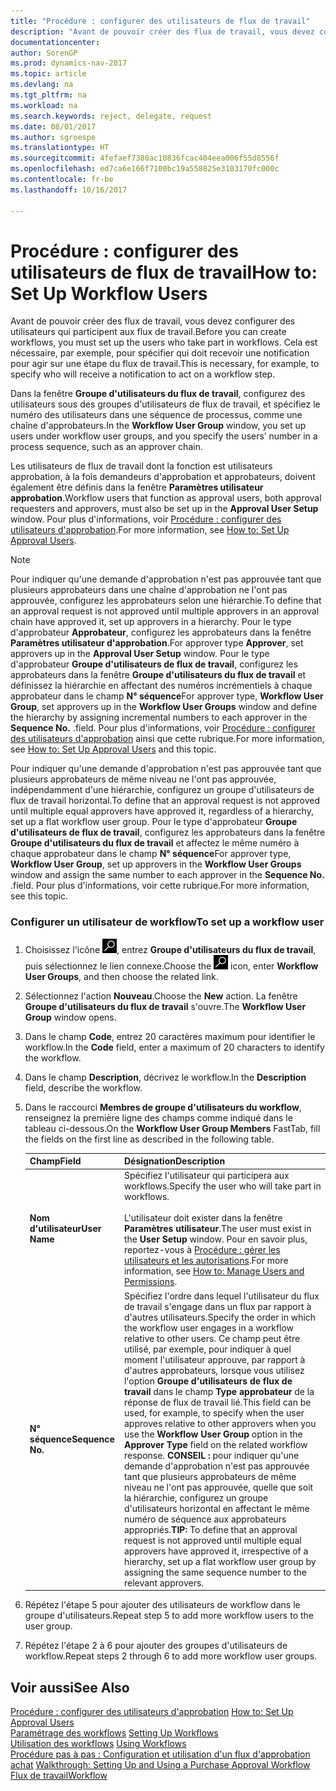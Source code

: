 ```yaml
---
title: "Procédure : configurer des utilisateurs de flux de travail"
description: "Avant de pouvoir créer des flux de travail, vous devez configurer des utilisateurs qui participent aux flux de travail. Cela est nécessaire, par exemple, pour spécifier qui doit recevoir une notification pour agir sur une étape du flux de travail."
documentationcenter: 
author: SorenGP
ms.prod: dynamics-nav-2017
ms.topic: article
ms.devlang: na
ms.tgt_pltfrm: na
ms.workload: na
ms.search.keywords: reject, delegate, request
ms.date: 08/01/2017
ms.author: sgroespe
ms.translationtype: HT
ms.sourcegitcommit: 4fefaef7380ac10836fcac404eea006f55d8556f
ms.openlocfilehash: ed7ca6e166f7100bc19a558825e3103170fc000c
ms.contentlocale: fr-be
ms.lasthandoff: 10/16/2017

---
```

# <a name="how-to-set-up-workflow-users"></a><span data-ttu-id="0a1f9-104">Procédure : configurer des utilisateurs de flux de travail</span><span class="sxs-lookup"><span data-stu-id="0a1f9-104">How to: Set Up Workflow Users</span></span>
<span data-ttu-id="0a1f9-105">Avant de pouvoir créer des flux de travail, vous devez configurer des utilisateurs qui participent aux flux de travail.</span><span class="sxs-lookup"><span data-stu-id="0a1f9-105">Before you can create workflows, you must set up the users who take part in workflows.</span></span> <span data-ttu-id="0a1f9-106">Cela est nécessaire, par exemple, pour spécifier qui doit recevoir une notification pour agir sur une étape du flux de travail.</span><span class="sxs-lookup"><span data-stu-id="0a1f9-106">This is necessary, for example, to specify who will receive a notification to act on a workflow step.</span></span>  

<span data-ttu-id="0a1f9-107">Dans la fenêtre **Groupe d'utilisateurs du flux de travail**, configurez des utilisateurs sous des groupes d'utilisateurs de flux de travail, et spécifiez le numéro des utilisateurs dans une séquence de processus, comme une chaîne d'approbateurs.</span><span class="sxs-lookup"><span data-stu-id="0a1f9-107">In the **Workflow User Group** window, you set up users under workflow user groups, and you specify the users’ number in a process sequence, such as an approver chain.</span></span>  

<span data-ttu-id="0a1f9-108">Les utilisateurs de flux de travail dont la fonction est utilisateurs approbation, à la fois demandeurs d'approbation et approbateurs, doivent également être définis dans la fenêtre **Paramètres utilisateur approbation**.</span><span class="sxs-lookup"><span data-stu-id="0a1f9-108">Workflow users that function as approval users, both approval requesters and approvers, must also be set up in the **Approval User Setup** window.</span></span> <span data-ttu-id="0a1f9-109">Pour plus d'informations, voir [Procédure : configurer des utilisateurs d'approbation](across-how-to-set-up-approval-users.md).</span><span class="sxs-lookup"><span data-stu-id="0a1f9-109">For more information, see [How to: Set Up Approval Users](across-how-to-set-up-approval-users.md).</span></span>  

> [!NOTE]  
>  <span data-ttu-id="0a1f9-110">Pour indiquer qu'une demande d'approbation n'est pas approuvée tant que plusieurs approbateurs dans une chaîne d'approbation ne l'ont pas approuvée, configurez les approbateurs selon une hiérarchie.</span><span class="sxs-lookup"><span data-stu-id="0a1f9-110">To define that an approval request is not approved until multiple approvers in an approval chain have approved it, set up approvers in a hierarchy.</span></span> <span data-ttu-id="0a1f9-111">Pour le type d'approbateur **Approbateur**, configurez les approbateurs dans la fenêtre **Paramètres utilisateur d'approbation**.</span><span class="sxs-lookup"><span data-stu-id="0a1f9-111">For approver type **Approver**, set approvers up in the **Approval User Setup** window.</span></span> <span data-ttu-id="0a1f9-112">Pour le type d'approbateur **Groupe d'utilisateurs de flux de travail**, configurez les approbateurs dans la fenêtre **Groupe d'utilisateurs du flux de travail** et définissez la hiérarchie en affectant des numéros incrémentiels à chaque approbateur dans le champ **N° séquence**</span><span class="sxs-lookup"><span data-stu-id="0a1f9-112">For approver type, **Workflow User Group**, set approvers up in the **Workflow User Groups** window and define the hierarchy by assigning incremental numbers to each approver in the **Sequence No.**</span></span> <span data-ttu-id="0a1f9-113">.</span><span class="sxs-lookup"><span data-stu-id="0a1f9-113">field.</span></span> <span data-ttu-id="0a1f9-114">Pour plus d'informations, voir [Procédure : configurer des utilisateurs d'approbation](across-how-to-set-up-approval-users.md) ainsi que cette rubrique.</span><span class="sxs-lookup"><span data-stu-id="0a1f9-114">For more information, see [How to: Set Up Approval Users](across-how-to-set-up-approval-users.md) and this topic.</span></span>  
>   
>  <span data-ttu-id="0a1f9-115">Pour indiquer qu'une demande d'approbation n'est pas approuvée tant que plusieurs approbateurs de même niveau ne l'ont pas approuvée, indépendamment d'une hiérarchie, configurez un groupe d'utilisateurs de flux de travail horizontal.</span><span class="sxs-lookup"><span data-stu-id="0a1f9-115">To define that an approval request is not approved until multiple equal approvers have approved it, regardless of a hierarchy, set up a flat workflow user group.</span></span> <span data-ttu-id="0a1f9-116">Pour le type d'approbateur **Groupe d'utilisateurs de flux de travail**, configurez les approbateurs dans la fenêtre **Groupe d'utilisateurs du flux de travail** et affectez le même numéro à chaque approbateur dans le champ **N° séquence**</span><span class="sxs-lookup"><span data-stu-id="0a1f9-116">For approver type, **Workflow User Group**, set up approvers in the **Workflow User Groups** window and assign the same number to each approver in the **Sequence No.**</span></span> <span data-ttu-id="0a1f9-117">.</span><span class="sxs-lookup"><span data-stu-id="0a1f9-117">field.</span></span> <span data-ttu-id="0a1f9-118">Pour plus d'informations, voir cette rubrique.</span><span class="sxs-lookup"><span data-stu-id="0a1f9-118">For more information, see this topic.</span></span>  

### <a name="to-set-up-a-workflow-user"></a><span data-ttu-id="0a1f9-119">Configurer un utilisateur de workflow</span><span class="sxs-lookup"><span data-stu-id="0a1f9-119">To set up a workflow user</span></span>  

1. <span data-ttu-id="0a1f9-120">Choisissez l'icône ![Page ou état pour la recherche](media/ui-search/search_small.png "icône Page ou état pour la recherche"), entrez **Groupe d'utilisateurs du flux de travail**, puis sélectionnez le lien connexe.</span><span class="sxs-lookup"><span data-stu-id="0a1f9-120">Choose the ![Search for Page or Report](media/ui-search/search_small.png "Search for Page or Report icon") icon, enter **Workflow User Groups**, and then choose the related link.</span></span>  
2. <span data-ttu-id="0a1f9-121">Sélectionnez l'action **Nouveau**.</span><span class="sxs-lookup"><span data-stu-id="0a1f9-121">Choose the **New** action.</span></span> <span data-ttu-id="0a1f9-122">La fenêtre **Groupe d'utilisateurs du flux de travail** s'ouvre.</span><span class="sxs-lookup"><span data-stu-id="0a1f9-122">The **Workflow User Group** window opens.</span></span>  
3. <span data-ttu-id="0a1f9-123">Dans le champ **Code**, entrez 20 caractères maximum pour identifier le workflow.</span><span class="sxs-lookup"><span data-stu-id="0a1f9-123">In the **Code** field, enter a maximum of 20 characters to identify the workflow.</span></span>  
4. <span data-ttu-id="0a1f9-124">Dans le champ **Description**, décrivez le workflow.</span><span class="sxs-lookup"><span data-stu-id="0a1f9-124">In the **Description** field, describe the workflow.</span></span>  
5. <span data-ttu-id="0a1f9-125">Dans le raccourci **Membres de groupe d'utilisateurs du workflow**, renseignez la première ligne des champs comme indiqué dans le tableau ci-dessous.</span><span class="sxs-lookup"><span data-stu-id="0a1f9-125">On the **Workflow User Group Members** FastTab, fill the fields on the first line as described in the following table.</span></span>  

    |<span data-ttu-id="0a1f9-126">Champ</span><span class="sxs-lookup"><span data-stu-id="0a1f9-126">Field</span></span>|<span data-ttu-id="0a1f9-127">Désignation</span><span class="sxs-lookup"><span data-stu-id="0a1f9-127">Description</span></span>|  
    |---------------------------------|---------------------------------------|  
    |<span data-ttu-id="0a1f9-128">**Nom d'utilisateur**</span><span class="sxs-lookup"><span data-stu-id="0a1f9-128">**User Name**</span></span>|<span data-ttu-id="0a1f9-129">Spécifiez l'utilisateur qui participera aux workflows.</span><span class="sxs-lookup"><span data-stu-id="0a1f9-129">Specify the user who will take part in workflows.</span></span><br /><br /> <span data-ttu-id="0a1f9-130">L'utilisateur doit exister dans la fenêtre **Paramètres utilisateur**.</span><span class="sxs-lookup"><span data-stu-id="0a1f9-130">The user must exist in the **User Setup** window.</span></span> <span data-ttu-id="0a1f9-131">Pour en savoir plus, reportez-vous à [Procédure : gérer les utilisateurs et les autorisations](ui-how-users-permissions.md).</span><span class="sxs-lookup"><span data-stu-id="0a1f9-131">For more information, see [How to: Manage Users and Permissions](ui-how-users-permissions.md).</span></span>|  
    |<span data-ttu-id="0a1f9-132">**N° séquence**</span><span class="sxs-lookup"><span data-stu-id="0a1f9-132">**Sequence No.**</span></span>|<span data-ttu-id="0a1f9-133">Spécifiez l'ordre dans lequel l'utilisateur du flux de travail s'engage dans un flux par rapport à d'autres utilisateurs.</span><span class="sxs-lookup"><span data-stu-id="0a1f9-133">Specify the order in which the workflow user engages in a workflow relative to other users.</span></span> <span data-ttu-id="0a1f9-134">Ce champ peut être utilisé, par exemple, pour indiquer à quel moment l'utilisateur approuve, par rapport à d'autres approbateurs, lorsque vous utilisez l'option **Groupe d'utilisateurs de flux de travail** dans le champ **Type approbateur** de la réponse de flux de travail lié.</span><span class="sxs-lookup"><span data-stu-id="0a1f9-134">This field can be used, for example, to specify when the user approves relative to other approvers when you use the **Workflow User Group** option in the **Approver Type** field on the related workflow response.</span></span> <span data-ttu-id="0a1f9-135">**CONSEIL :**  pour indiquer qu'une demande d'approbation n'est pas approuvée tant que plusieurs approbateurs de même niveau ne l'ont pas approuvée, quelle que soit la hiérarchie, configurez un groupe d'utilisateurs horizontal en affectant le même numéro de séquence aux approbateurs appropriés.</span><span class="sxs-lookup"><span data-stu-id="0a1f9-135">**TIP:**  To define that an approval request is not approved until multiple equal approvers have approved it, irrespective of a hierarchy, set up a flat workflow user group by assigning the same sequence number to the relevant approvers.</span></span>|  
6. <span data-ttu-id="0a1f9-136">Répétez l'étape 5 pour ajouter des utilisateurs de workflow dans le groupe d'utilisateurs.</span><span class="sxs-lookup"><span data-stu-id="0a1f9-136">Repeat step 5 to add more workflow users to the user group.</span></span>  
7. <span data-ttu-id="0a1f9-137">Répétez l'étape 2 à 6 pour ajouter des groupes d'utilisateurs de workflow.</span><span class="sxs-lookup"><span data-stu-id="0a1f9-137">Repeat steps 2 through 6 to add more workflow user groups.</span></span>  

## <a name="see-also"></a><span data-ttu-id="0a1f9-138">Voir aussi</span><span class="sxs-lookup"><span data-stu-id="0a1f9-138">See Also</span></span>  
<span data-ttu-id="0a1f9-139">[Procédure : configurer des utilisateurs d'approbation](across-how-to-set-up-approval-users.md) </span><span class="sxs-lookup"><span data-stu-id="0a1f9-139">[How to: Set Up Approval Users](across-how-to-set-up-approval-users.md) </span></span>  
<span data-ttu-id="0a1f9-140">[Paramétrage des workflows](across-set-up-workflows.md) </span><span class="sxs-lookup"><span data-stu-id="0a1f9-140">[Setting Up Workflows](across-set-up-workflows.md) </span></span>  
<span data-ttu-id="0a1f9-141">[Utilisation des workflows](across-use-workflows.md) </span><span class="sxs-lookup"><span data-stu-id="0a1f9-141">[Using Workflows](across-use-workflows.md) </span></span>  
<span data-ttu-id="0a1f9-142">[Procédure pas à pas : Configuration et utilisation d'un flux d'approbation achat](walkthrough-setting-up-and-using-a-purchase-approval-workflow.md) </span><span class="sxs-lookup"><span data-stu-id="0a1f9-142">[Walkthrough: Setting Up and Using a Purchase Approval Workflow](walkthrough-setting-up-and-using-a-purchase-approval-workflow.md) </span></span>  
[<span data-ttu-id="0a1f9-143">Flux de travail</span><span class="sxs-lookup"><span data-stu-id="0a1f9-143">Workflow</span></span>](across-workflow.md)   

